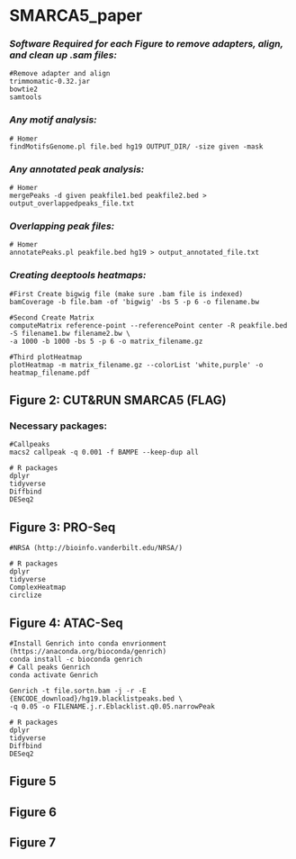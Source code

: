 # **SMARCA5_paper**
### *Software Required for each Figure to remove adapters, align, and clean up .sam files:*
```{bash}
#Remove adapter and align
trimmomatic-0.32.jar
bowtie2
samtools
```
### *Any motif analysis:* 
```{bash}
# Homer
findMotifsGenome.pl file.bed hg19 OUTPUT_DIR/ -size given -mask
```
### *Any annotated peak analysis:*
```{bash}
# Homer
mergePeaks -d given peakfile1.bed peakfile2.bed > output_overlappedpeaks_file.txt
```
### *Overlapping peak files:* 
```{bash}
# Homer
annotatePeaks.pl peakfile.bed hg19 > output_annotated_file.txt
```
### *Creating deeptools heatmaps:* 
```{bash}
#First Create bigwig file (make sure .bam file is indexed)
bamCoverage -b file.bam -of 'bigwig' -bs 5 -p 6 -o filename.bw

#Second Create Matrix
computeMatrix reference-point --referencePoint center -R peakfile.bed -S filename1.bw filename2.bw \
-a 1000 -b 1000 -bs 5 -p 6 -o matrix_filename.gz

#Third plotHeatmap
plotHeatmap -m matrix_filename.gz --colorList 'white,purple' -o heatmap_filename.pdf

```
## Figure 2: CUT&RUN SMARCA5 (FLAG)
### Necessary packages: 
```{bash}
#Callpeaks
macs2 callpeak -q 0.001 -f BAMPE --keep-dup all
```
```{r}
# R packages
dplyr
tidyverse
Diffbind
DESeq2
```
## Figure 3: PRO-Seq
```{bash}
#NRSA (http://bioinfo.vanderbilt.edu/NRSA/)

```
```{r}
# R packages
dplyr
tidyverse
ComplexHeatmap
circlize
```
## Figure 4: ATAC-Seq
```{bash}
#Install Genrich into conda envrionment (https://anaconda.org/bioconda/genrich)
conda install -c bioconda genrich
# Call peaks Genrich
conda activate Genrich 

Genrich -t file.sortn.bam -j -r -E {ENCODE_download}/hg19.blacklistpeaks.bed \
-q 0.05 -o FILENAME.j.r.Eblacklist.q0.05.narrowPeak
```
```{r}
# R packages
dplyr
tidyverse
Diffbind
DESeq2
```
## Figure 5
## Figure 6
## Figure 7
